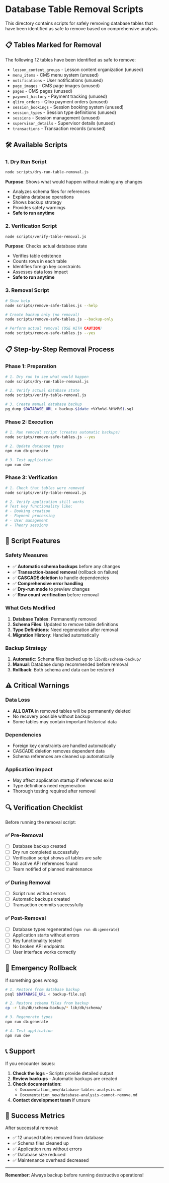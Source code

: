 # Database Table Removal Scripts

This directory contains scripts for safely removing database tables that have been identified as safe to remove based on comprehensive analysis.

## 📋 Tables Marked for Removal

The following 12 tables have been identified as safe to remove:

- `lesson_content_groups` - Lesson content organization (unused)
- `menu_items` - CMS menu system (unused)
- `notifications` - User notifications (unused)
- `page_images` - CMS page images (unused)
- `pages` - CMS pages (unused)
- `payment_history` - Payment tracking (unused)
- `qliro_orders` - Qliro payment orders (unused)
- `session_bookings` - Session booking system (unused)
- `session_types` - Session type definitions (unused)
- `sessions` - Session management (unused)
- `supervisor_details` - Supervisor details (unused)
- `transactions` - Transaction records (unused)

## 🛠️ Available Scripts

### 1. Dry Run Script
```bash
node scripts/dry-run-table-removal.js
```
**Purpose**: Shows what would happen without making any changes
- Analyzes schema files for references
- Explains database operations
- Shows backup strategy
- Provides safety warnings
- **Safe to run anytime**

### 2. Verification Script
```bash
node scripts/verify-table-removal.js
```
**Purpose**: Checks actual database state
- Verifies table existence
- Counts rows in each table
- Identifies foreign key constraints
- Assesses data loss impact
- **Safe to run anytime**

### 3. Removal Script
```bash
# Show help
node scripts/remove-safe-tables.js --help

# Create backup only (no removal)
node scripts/remove-safe-tables.js --backup-only

# Perform actual removal (USE WITH CAUTION)
node scripts/remove-safe-tables.js --yes
```

## 📋 Step-by-Step Removal Process

### Phase 1: Preparation
```bash
# 1. Dry run to see what would happen
node scripts/dry-run-table-removal.js

# 2. Verify actual database state
node scripts/verify-table-removal.js

# 3. Create manual database backup
pg_dump $DATABASE_URL > backup-$(date +%Y%m%d-%H%M%S).sql
```

### Phase 2: Execution
```bash
# 1. Run removal script (creates automatic backups)
node scripts/remove-safe-tables.js --yes

# 2. Update database types
npm run db:generate

# 3. Test application
npm run dev
```

### Phase 3: Verification
```bash
# 1. Check that tables were removed
node scripts/verify-table-removal.js

# 2. Verify application still works
# Test key functionality like:
# - Booking creation
# - Payment processing
# - User management
# - Theory sessions
```

## 🔧 Script Features

### Safety Measures
- ✅ **Automatic schema backups** before any changes
- ✅ **Transaction-based removal** (rollback on failure)
- ✅ **CASCADE deletion** to handle dependencies
- ✅ **Comprehensive error handling**
- ✅ **Dry-run mode** to preview changes
- ✅ **Row count verification** before removal

### What Gets Modified
1. **Database Tables**: Permanently removed
2. **Schema Files**: Updated to remove table definitions
3. **Type Definitions**: Need regeneration after removal
4. **Migration History**: Handled automatically

### Backup Strategy
1. **Automatic**: Schema files backed up to `lib/db/schema-backup/`
2. **Manual**: Database dump recommended before removal
3. **Rollback**: Both schema and data can be restored

## ⚠️ Critical Warnings

### Data Loss
- **ALL DATA** in removed tables will be permanently deleted
- No recovery possible without backup
- Some tables may contain important historical data

### Dependencies
- Foreign key constraints are handled automatically
- CASCADE deletion removes dependent data
- Schema references are cleaned up automatically

### Application Impact
- May affect application startup if references exist
- Type definitions need regeneration
- Thorough testing required after removal

## 🔍 Verification Checklist

Before running the removal script:

### ✅ Pre-Removal
- [ ] Database backup created
- [ ] Dry run completed successfully
- [ ] Verification script shows all tables are safe
- [ ] No active API references found
- [ ] Team notified of planned maintenance

### ✅ During Removal
- [ ] Script runs without errors
- [ ] Automatic backups created
- [ ] Transaction commits successfully

### ✅ Post-Removal
- [ ] Database types regenerated (`npm run db:generate`)
- [ ] Application starts without errors
- [ ] Key functionality tested
- [ ] No broken API endpoints
- [ ] User interface works correctly

## 🚨 Emergency Rollback

If something goes wrong:

```bash
# 1. Restore from database backup
psql $DATABASE_URL < backup-file.sql

# 2. Restore schema files from backup
cp -r lib/db/schema-backup/* lib/db/schema/

# 3. Regenerate types
npm run db:generate

# 4. Test application
npm run dev
```

## 📞 Support

If you encounter issues:

1. **Check the logs** - Scripts provide detailed output
2. **Review backups** - Automatic backups are created
3. **Check documentation**:
   - `Documentation_new/database-tables-analysis.md`
   - `Documentation_new/database-analysis-cannot-remove.md`
4. **Contact development team** if unsure

## 🎯 Success Metrics

After successful removal:
- ✅ 12 unused tables removed from database
- ✅ Schema files cleaned up
- ✅ Application runs without errors
- ✅ Database size reduced
- ✅ Maintenance overhead decreased

---

**Remember**: Always backup before running destructive operations!
